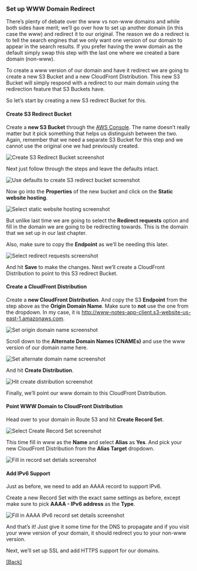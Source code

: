 ### **Set up WWW Domain Redirect**
There’s plenty of debate over the www vs non-www domains and while both sides have merit; we’ll go over how to set up another domain (in this case the www) and redirect it to our original. The reason we do a redirect is to tell the search engines that we only want one version of our domain to appear in the search results. If you prefer having the www domain as the default simply swap this step with the last one where we created a bare domain (non-www).

To create a www version of our domain and have it redirect we are going to create a new S3 Bucket and a new CloudFront Distribution. This new S3 Bucket will simply respond with a redirect to our main domain using the redirection feature that S3 Buckets have.

So let’s start by creating a new S3 redirect Bucket for this.

#### Create S3 Redirect Bucket
Create a **new S3 Bucket** through the [AWS Console](https://console.aws.amazon.com/). The name doesn’t really matter but it pick something that helps us distinguish between the two. Again, remember that we need a separate S3 Bucket for this step and we cannot use the original one we had previously created.

![Create S3 Redirect Bucket screenshot](https://d33wubrfki0l68.cloudfront.net/b2e9fff7c282f4d4d3af639a533eaa8863cf40ef/31afe/assets/create-s3-redirect-bucket.png)

Next just follow through the steps and leave the defaults intact.

![Use defaults to create S3 redirect bucket screenshot](https://d33wubrfki0l68.cloudfront.net/4f3575ce09913e3153561edf1ef29d9330ab9048/d74aa/assets/use-defaults-to-create-bucket.png)

Now go into the **Properties** of the new bucket and click on the **Static website hosting**.

![Select static website hosting screenshot](https://d33wubrfki0l68.cloudfront.net/f0464f253651d60c1325ab7c0af3f3dc201cb8e1/1bc4d/assets/select-static-website-hosting-2.png)

But unlike last time we are going to select the **Redirect requests** option and fill in the domain we are going to be redirecting towards. This is the domain that we set up in our last chapter.

Also, make sure to copy the **Endpoint** as we’ll be needing this later.

![Select redirect requests screenshot](https://d33wubrfki0l68.cloudfront.net/c06cff420fe072fe99806e27b5d6f4707b0eceec/b8a09/assets/select-redirect-requests.png)

And hit **Save** to make the changes. Next we’ll create a CloudFront Distribution to point to this S3 redirect Bucket.

#### Create a CloudFront Distribution
Create a **new CloudFront Distribution**. And copy the S3 **Endpoint** from the step above as the **Origin Domain Name**. Make sure to **not** use the one from the dropdown. In my case, it is http://www-notes-app-client.s3-website-us-east-1.amazonaws.com.

![Set origin domain name screenshot](https://d33wubrfki0l68.cloudfront.net/96c95c1bbc554545430a26720e63a6517c014a23/32f7a/assets/set-origin-domain-name.png)

Scroll down to the **Alternate Domain Names (CNAMEs)** and use the www version of our domain name here.

![Set alternate domain name screenshot](https://d33wubrfki0l68.cloudfront.net/4fe0ec0568f33355ec7349bc53e52c01813386ef/3bd3a/assets/set-alternate-domain-name-2.png)

And hit **Create Distribution**.

![Hit create distribution screenshot](https://d33wubrfki0l68.cloudfront.net/d0d7f33c521979832448caded1ff35041c0c2b74/29850/assets/hit-create-distribution.png)

Finally, we’ll point our www domain to this CloudFront Distribution.

#### Point WWW Domain to CloudFront Distribution
Head over to your domain in Route 53 and hit **Create Record Set**.

![Select Create Record Set screenshot](https://d33wubrfki0l68.cloudfront.net/5cb1ebf9be60382b22a115d0935c9e896192f5cc/aded7/assets/select-create-record-set-2.png)

This time fill in www as the **Name** and select **Alias** as **Yes**. And pick your new CloudFront Distribution from the **Alias Target** dropdown.

![Fill in record set detials screenshot](https://d33wubrfki0l68.cloudfront.net/9b962dd5827ddc327ba5bd5ba6bf4ef900dc813f/6f5ac/assets/fill-in-record-set-details.png)

#### Add IPv6 Support
Just as before, we need to add an AAAA record to support IPv6.

Create a new Record Set with the exact same settings as before, except make sure to pick **AAAA - IPv6 address** as the **Type**.

![Fill in AAAA IPv6 record set details screenshot](https://d33wubrfki0l68.cloudfront.net/8b8abb16125b656093f96294ce3aa29f3cceb41b/565c9/assets/fill-in-aaaa-ipv6-record-set-details.png)

And that’s it! Just give it some time for the DNS to propagate and if you visit your www version of your domain, it should redirect you to your non-www version.

Next, we’ll set up SSL and add HTTPS support for our domains.


[[Back]](https://github.com/eksant/serverless-react-aws)
